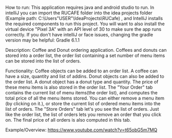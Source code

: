 How to run: This application requires java and android studio to run. 
In intelliJ you can import the RUCAFE folder into the idea projects folder
(Example path: C:\Users\"USER"\IdeaProjects\RUCafe) , and IntelliJ installs
the required components to run this project. You will want to also install
the virtual device "Pixel 3A" with an API level of 30 to make sure the app
runs correctly. If you don't have intelliJ or face issues, changing the gradle 
version may be helpful: Gradle 6.1.1 

Description:
Coffee and Donut ordering application. Coffees and donuts can stored into a order list, 
the order list containing a set number of menu items can be stored into the list of orders. 

Functionality:
Coffee objects can be added to an order list. A coffee can have a size, quantity and list of addins.
Donut objects can also be added to the order list. A donut object has a donut type and quantity.
The price of these menu items is also stored in the order list. The "Your Order" tab contains
the current list of menu items(the order list), and computes the total price of all the menu items stored. 
You can either remove a menu item (by clicking on it.), or store the current list of ordered menu items 
into the list of orders. The "Store Orders" tab let's you see the list of orders. Just like the order list,
the list of orders lets you remove an order that you click on. The final price of all orders is also 
computed in this tab.

Example/Overview:
https://www.youtube.com/watch?v=t65obG5m7MQ
